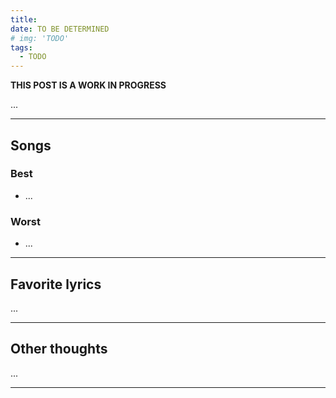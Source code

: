 ```yaml
---
title: 
date: TO BE DETERMINED
# img: 'TODO'
tags:
  - TODO
---
```


**THIS POST IS A WORK IN PROGRESS**

<!--more-->

...

---

## Songs
### Best
- ...

### Worst
- ...

---

## Favorite lyrics
...

---

## Other thoughts
...

---

<!--spotify iframe here-->
<!-- height="352" ... class="w-full md:w-2/3 mx-auto" -->

